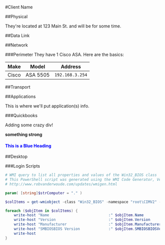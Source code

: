 #Client Name

##Physical

They're located at 123 Main St. and will be for some time.

##Data Link

##Network

###Perimeter
They have 1 Cisco ASA. Here are the basics:

| Make | Model | Address |
|------|-------|---------|
|Cisco |ASA 5505| ```192.168.3.254```|


##Transport

##Applications

This is where we'll put application(s) info.

###Quickbooks

<div><p>Adding some crazy div!</p></div>

<strong>something strong</strong>

<h4 style="color:blue">This is a Blue Heading</h4>

##Desktop

###Login Scripts

```Powershell
# WMI query to list all properties and values of the Win32_BIOS class
# This PowerShell script was generated using the WMI Code Generator, Version 1.30
# http://www.robvanderwoude.com/updates/wmigen.html

param( [string]$strComputer = "." )

$colItems = get-wmiobject -class "Win32_BIOS" -namespace "root\CIMV2" -computername $strComputer

foreach ($objItem in $colItems) {
	write-host "Name                           :" $objItem.Name
	write-host "Version                        :" $objItem.Version
	write-host "Manufacturer                   :" $objItem.Manufacturer
	write-host "SMBIOSBIOS Version             :" $objItem.SMBIOSBIOSVersion
	write-host
}
```
